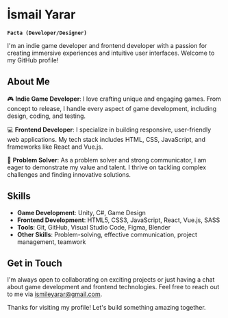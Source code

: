 # İsmail Yarar
**`Facta (Developer/Designer)`**

I'm an indie game developer and frontend developer with a passion for creating immersive experiences and intuitive user interfaces. Welcome to my GitHub profile!


## About Me

🎮 **Indie Game Developer**: I love crafting unique and engaging games. From concept to release, I handle every aspect of game development, including design, coding, and testing.

💻 **Frontend Developer**: I specialize in building responsive, user-friendly web applications. My tech stack includes HTML, CSS, JavaScript, and frameworks like React and Vue.js.

🧩 **Problem Solver**: As a problem solver and strong communicator, I am eager to demonstrate my value and talent. I thrive on tackling complex challenges and finding innovative solutions.



## Skills

- **Game Development**: Unity, C#, Game Design
- **Frontend Development**: HTML5, CSS3, JavaScript, React, Vue.js, SASS
- **Tools**: Git, GitHub, Visual Studio Code, Figma, Blender
- **Other Skills**: Problem-solving, effective communication, project management, teamwork


## Get in Touch

I'm always open to collaborating on exciting projects or just having a chat about game development and frontend technologies. Feel free to reach out to me via ismileyarar@gmail.com.

Thanks for visiting my profile! Let's build something amazing together.
